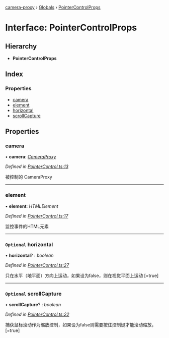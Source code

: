 [camera-proxy](../README.md) › [Globals](../globals.md) › [PointerControlProps](pointercontrolprops.md)

# Interface: PointerControlProps

## Hierarchy

* **PointerControlProps**

## Index

### Properties

* [camera](pointercontrolprops.md#camera)
* [element](pointercontrolprops.md#element)
* [horizontal](pointercontrolprops.md#optional-horizontal)
* [scrollCapture](pointercontrolprops.md#optional-scrollcapture)

## Properties

###  camera

• **camera**: *[CameraProxy](../classes/cameraproxy.md)*

*Defined in [PointerControl.ts:13](https://github.com/alibaba/camera-proxy/blob/c129bee/src/PointerControl.ts#L13)*

被控制的 CameraProxy

___

###  element

• **element**: *HTMLElement*

*Defined in [PointerControl.ts:17](https://github.com/alibaba/camera-proxy/blob/c129bee/src/PointerControl.ts#L17)*

监控事件的HTML元素

___

### `Optional` horizontal

• **horizontal**? : *boolean*

*Defined in [PointerControl.ts:27](https://github.com/alibaba/camera-proxy/blob/c129bee/src/PointerControl.ts#L27)*

只在水平（地平面）方向上运动，如果设为false，则在视觉平面上运动
[=true]

___

### `Optional` scrollCapture

• **scrollCapture**? : *boolean*

*Defined in [PointerControl.ts:22](https://github.com/alibaba/camera-proxy/blob/c129bee/src/PointerControl.ts#L22)*

捕获鼠标滚动作为缩放控制，如果设为false则需要按住控制键才能滚动缩放，
[=true]
